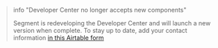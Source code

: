 > info "Developer Center no longer accepts new components"
>
> Segment is redeveloping the Developer Center and will launch a new version when complete. To stay up to date, add your contact information [in this Airtable form](https://airtable.com/shrT3b4C7agUEBKVS)
